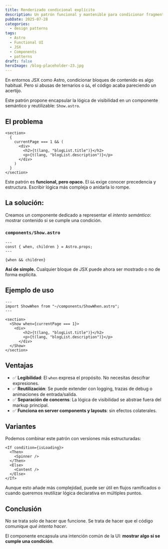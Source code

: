 ```yaml
---
title: Renderizado condicional explícito
description: Un patrón funcional y mantenible para condicionar fragmentos de UI sin abusar de operadores lógicos ni ternarios.
pubDate: 2025-07-28
categories:
  - design patterns
tags:
  - Astro
  - Functional UI
  - JSX
  - Components
  - patterns
draft: false
heroImage: /blog-placeholder-23.jpg
---
```


En entornos JSX como Astro, condicionar bloques de contenido es algo habitual. Pero si abusas de ternarios o `&&`, el código acaba pareciendo un acertijo.

Este patrón propone encapsular la lógica de visibilidad en un componente semántico y reutilizable: `Show.astro`.

## El problema

```astro
<section>
  {
    currentPage === 1 && (
      <div>
        <h2>{t(lang, "blogList.title")}</h2>
        <p>{t(lang, "blogList.description")}</p>
      </div>
    )
  }
</section>
```

Este patrón es **funcional, pero opaco.** El `&&` exige conocer precedencia y estructura. Escribir lógica más compleja o anidarla lo rompe.

## La solución:

Creamos un componente dedicado a representar el _intento semántico_: mostrar contenido si se cumple una condición.

### `components/Show.astro`

```astro
---
const { when, children } = Astro.props;
---

{when && children}
```

**Así de simple.** Cualquier bloque de JSX puede ahora ser mostrado o no de forma explícita.

## Ejemplo de uso

```astro
---
import ShowWhen from "~/components/ShowWhen.astro";
---

<section>
  <Show when={currentPage === 1}>
    <div>
        <h2>{t(lang, "blogList.title")}</h2>
        <p>{t(lang, "blogList.description")}</p>
      </div>
  </Show>
</section>
```

## Ventajas

- ✅ **Legibilidad**: El `when` expresa el propósito. No necesitas descifrar expresiones.
- ✅ **Reutilización**: Se puede extender con logging, trazas de debug o animaciones de entrada/salida.
- ✅ **Separación de concerns**: La lógica de visibilidad se abstrae fuera del markup principal.
- ✅ **Funciona en server components y layouts**: sin efectos colaterales.

## Variantes

Podemos combinar este patrón con versiones más estructuradas:

```astro
<If condition={isLoading}>
  <Then>
    <Spinner />
  </Then>
  <Else>
    <Content />
  </Else>
</If>
```

Aunque esto añade más complejidad, puede ser útil en flujos ramificados o cuando queremos reutilizar lógica declarativa en múltiples puntos.

## Conclusión

No se trata solo de hacer que funcione. Se trata de hacer que el código comunique _qué intenta hacer_.

El componente encapsula una intención común de la UI: **mostrar algo si se cumple una condición**.
